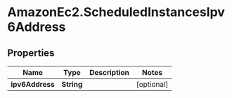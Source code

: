 # AmazonEc2.ScheduledInstancesIpv6Address

## Properties

Name | Type | Description | Notes
------------ | ------------- | ------------- | -------------
**ipv6Address** | **String** |  | [optional] 


